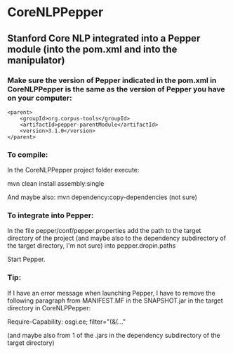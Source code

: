 # CoreNLPPepper


## Stanford Core NLP integrated into a Pepper module (into the pom.xml and into the manipulator)

### Make sure the version of Pepper indicated in the pom.xml in CoreNLPPepper is the same as the version of Pepper you have on  your computer:

```
<parent>
	<groupId>org.corpus-tools</groupId>
	<artifactId>pepper-parentModule</artifactId>
	<version>3.1.0</version>
</parent>
```

### To compile:

In the CoreNLPPepper project folder execute:

mvn clean install assembly:single

And maybe also: mvn dependency:copy-dependencies (not sure)


### To integrate into Pepper:

In the file pepper/conf/pepper.properties add the path to the target directory of the project (and maybe also to the dependency subdirectory of the target directory, I'm not sure) into pepper.dropin.paths

Start Pepper.


### Tip:

If I have an error message when launching Pepper, I have to remove the following paragraph from MANIFEST.MF in the SNAPSHOT.jar in the target directory in CoreNLPPepper:

Require-Capability: osgi.ee; filter="(&(..."

(and maybe also from 1 of the .jars in the dependency subdirectory of the target directory)
